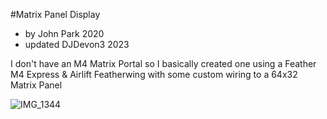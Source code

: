 #Matrix Panel Display
- by John Park 2020
- updated DJDevon3 2023

I don't have an M4 Matrix Portal so I basically created one using a Feather M4 Express & Airlift Featherwing with some custom wiring to a 64x32 Matrix Panel

![IMG_1344](https://github.com/DJDevon3/My_Circuit_Python_Projects/assets/49322231/ad0c3e98-a7ab-4ba5-961f-ef6b04b22575)
